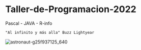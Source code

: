 # Taller-de-Programacion-2022
Pascal - JAVA - R-info

`"Al infinito y más alla" Buzz Lightyear`



![astronaut-g25f937125_640](https://user-images.githubusercontent.com/92184167/189751548-faa3fd4a-9d44-41cb-aafb-cfea4ad372ab.jpg)
